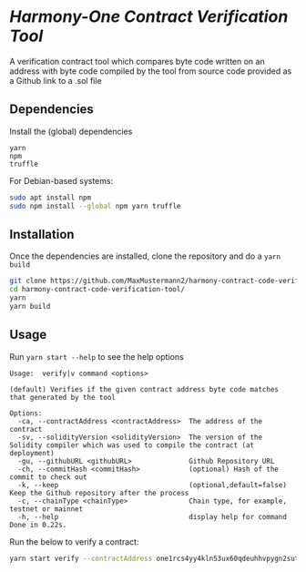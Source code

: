 # _Harmony-One Contract Verification Tool_

A verification contract tool which compares byte code written on an address with byte code compiled by the tool from source code provided as a Github link to a .sol file

## Dependencies

Install the (global) dependencies
```
yarn
npm
truffle
```
For Debian-based systems:
```bash
sudo apt install npm
sudo npm install --global npm yarn truffle
```

## Installation

Once the dependencies are installed, clone the repository and do a ``yarn build``
```bash
git clone https://github.com/MaxMustermann2/harmony-contract-code-verification-tool.git
cd harmony-contract-code-verification-tool/
yarn
yarn build
```

## Usage
Run ```yarn start --help``` to see the help options
```
Usage:  verify|v command <options>

(default) Verifies if the given contract address byte code matches that generated by the tool

Options:
  -ca, --contractAddress <contractAddress>  The address of the contract
  -sv, --solidityVersion <solidityVersion>  The version of the Solidity compiler which was used to compile the contract (at deployment)
  -gu, --githubURL <githubURL>              Github Repository URL
  -ch, --commitHash <commitHash>            (optional) Hash of the commit to check out
  -k, --keep                                (optional,default=false) Keep the Github repository after the process
  -c, --chainType <chainType>               Chain type, for example, testnet or mainnet
  -h, --help                                display help for command
Done in 0.22s.
```

Run the below to verify a contract:
```bash
yarn start verify --contractAddress one1rcs4yy4kln53ux60qdeuhhvpygn2sutn500dhw --githubURL https://github.com/rachit2501/Lottery-System/blob/master/contracts/Lottery.sol --chainType testnet --solidityVersion 0.4.17
```
